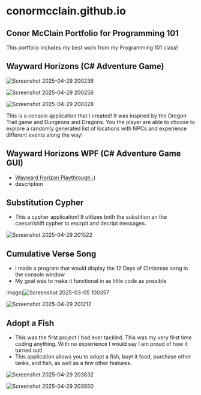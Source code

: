 # conormcclain.github.io
## Conor McClain Portfolio for Programming 101
This portfolio includes my best work from my Programming 101 class!

## Wayward Horizons (C# Adventure Game)

![Screenshot 2025-04-29 200236](https://github.com/user-attachments/assets/247399e6-7229-4cd0-9695-3488c2cb28a7)

![Screenshot 2025-04-29 200256](https://github.com/user-attachments/assets/8dfc56ab-46e4-425d-bc4d-67aaf62333ac)

![Screenshot 2025-04-29 200328](https://github.com/user-attachments/assets/db0bac8d-f2a6-47c6-b45c-6311ee76960d)

This is a console application that I created! It was inspired by the Oregon Trail game and Dungeons and Dragons.
You the player are able to choose to explore a randomly generated list of locations with NPCs and experience different events along the way!

## Wayward Horizons WPF (C# Adventure Game GUI)
- [Wayward Horizon Playthrough :)](https://youtu.be/TbiOTwhuNVU)
- description

## Substitution Cypher
- This a cypher applicaiton! It utilizes both the substition an the caesar/shift cypher to encrpit and decript messages.

![Screenshot 2025-04-29 201522](https://github.com/user-attachments/assets/0390a64a-5290-46bb-95f8-0540f37e1245)

## Cumulative Verse Song
- I made a program that would display the 12 Days of Christmas song in the console window
- My goal was to make it functional in as little code as possible

image(![Screenshot 2025-03-05 100357](https://github.com/user-attachments/assets/39c48be0-dc15-4ba8-84f7-dd6532ecc2a2)

![Screenshot 2025-04-29 201212](https://github.com/user-attachments/assets/851a432c-2e21-460f-8371-7dad92ae95c1)

## Adopt a Fish
- This was the first project I had ever tackled. This was my very first time coding anything. With no expierience I would say I am proud of how it turned out!
- This application allows you to adopt a fish, buyt it food, purchase other tanks, and fish, as well as a few other features.

![Screenshot 2025-04-29 203832](https://github.com/user-attachments/assets/f8e855f5-ed2e-4519-818b-8007d36ca61f)

![Screenshot 2025-04-29 203850](https://github.com/user-attachments/assets/f4755e07-8fce-4df7-8ff3-124d4c8792f6)
